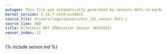 ```yaml
---
autogen: This file was automatically generated by sensors-defs-to-markdown.py
kernel_version: 3.16.7-ckt9-ev3dev1
source_file: drivers/lego/sensors/nxt_i2c_sensor_defs.c
source_line: 300
title: HiTechnic NXT IRReceiver Sensor (NIR1032)
sensor_index: 11
---
```


{% include sensor.md %}
